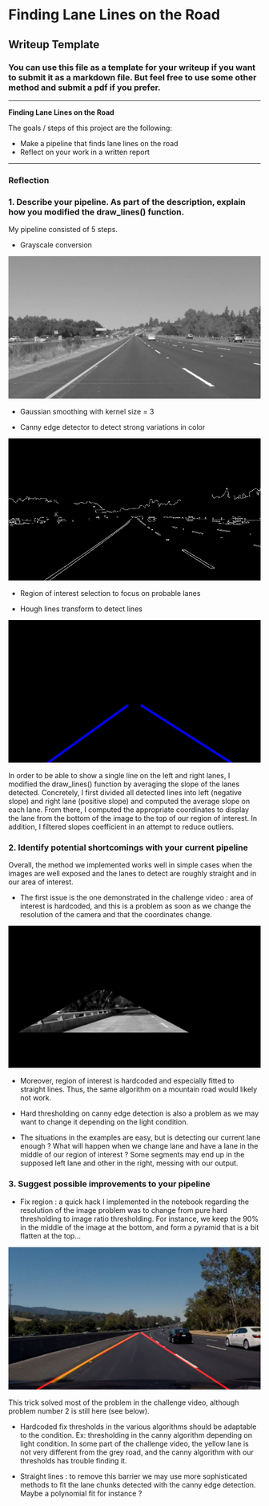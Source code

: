 # **Finding Lane Lines on the Road**

## Writeup Template

### You can use this file as a template for your writeup if you want to submit it as a markdown file. But feel free to use some other method and submit a pdf if you prefer.

---

**Finding Lane Lines on the Road**

The goals / steps of this project are the following:
* Make a pipeline that finds lane lines on the road
* Reflect on your work in a written report


[//]: # (Image References)

---

### Reflection

### 1. Describe your pipeline. As part of the description, explain how you modified the draw_lines() function.

My pipeline consisted of 5 steps.
- Grayscale conversion

![alt text](assets/grayscale.jpg)

- Gaussian smoothing with kernel size = 3

- Canny edge detector to detect strong variations in color

![alt text](assets/canny.jpg)

- Region of interest selection to focus on probable lanes

- Hough lines transform to detect lines

![alt text](assets/houghlines.jpg)

In order to be able to show a single line on the left and right lanes, I modified the draw_lines() function by averaging the slope of the lanes detected.
Concretely, I first divided all detected lines into left (negative slope) and right lane (positive slope) and computed the average slope on each lane. From there, I computed the appropriate coordinates to display the lane from the bottom of the image to the top of our region of interest. In addition, I filtered slopes coefficient in an attempt to reduce outliers.


### 2. Identify potential shortcomings with your current pipeline

Overall, the method we implemented works well in simple cases when the images are well exposed and the lanes to detect are roughly straight and in our area of interest.

- The first issue is the one demonstrated in the challenge video : area of interest is hardcoded, and this is a problem as soon as we change the resolution of the camera and that the coordinates change.

![alt text](assets/hardcodedregion.jpg)


- Moreover, region of interest is hardcoded and especially fitted to straight lines. Thus, the same algorithm on a mountain road would likely not work.

- Hard thresholding on canny edge detection is also a problem as we may want to change it depending on the light condition.

- The situations in the examples are easy, but is detecting our current lane enough ? What will happen when we change lane and have a lane in the middle of our region of interest ? Some segments may end up in the supposed left lane and other in the right, messing with our output.


### 3. Suggest possible improvements to your pipeline

- Fix region : a quick hack I implemented in the notebook regarding the resolution of the image problem was to change from pure hard thresholding to image ratio thresholding. For instance, we keep the 90% in the middle of the image at the bottom, and form a pyramid that is a bit flatten at the top...

![alt text](assets/fixhardcodedregion.jpg)

This trick solved most of the problem in the challenge video, although problem number 2 is still here (see below).


- Hardcoded fix thresholds in the various algorithms should be adaptable to the condition. Ex: thresholding in the canny algorithm depending on light condition. In some part of the challenge video, the yellow lane is not very different from the grey road, and the canny algorithm with our thresholds has trouble finding it.


- Straight lines : to remove this barrier we may use more sophisticated methods to fit the lane chunks detected with the canny edge detection. Maybe a polynomial fit for instance ?
